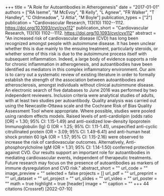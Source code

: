 +++
title = "A Role for Autoantibodies in Atherogenesis"
date = "2017-01-01"
authors = ["RA Iseme", "M McEvoy", "B Kelly", "L Agnew", "FR Walker", "T Handley", "C Oldmeadow", "J Attia", "M Boyle"]
publication_types = ["2"]
publication = "Cardiovascular Research, 113(10) 1102--1112. https://doi.org/10.1093/cvr/cvx112"
publication_short = "Cardiovascular Research, 113(10) 1102--1112. https://doi.org/10.1093/cvr/cvx112"
abstract = "An increased risk of cardiovascular disease (CVD) has long been recognized amongst people with autoimmune disease. It has been unclear whether this is due mainly to the ensuing treatment, particularly steroids, or whether some of this risk is due to the autoimmune process itself with subsequent inflammation. Indeed, a large body of evidence supports a role for chronic inflammation in atherogenesis, and autoantibodies have been identified as mediators in this complex inflammatory environment. Our aim is to carry out a systematic review of existing literature in order to formally establish the strength of the association between autoantibodies and atherosclerosis, amongst individuals without clinical autoimmune disease. An electronic search of five databases to June 2016 was performed by two independent reviewers. Inclusion criteria were analytical studies of adults, with at least two studies per autoantibody. Quality analysis was carried out using the Newcastle-Ottawa scale and the Cochrane Risk of Bias Quality Assessment Tool where appropriate. Where possible, studies were pooled using random effects models. Raised levels of anti-cardiolipin (odds ratio [OR] = 1.30; 95% CI: 1.15-1.49) and anti-oxidized low-density lipoprotein Immunoglobulin (Ig) G (OR = 1.25; 95% CI: 1.11-1.41), unspecified anti-cyclic citrullinated protein (OR = 3.09; 95% CI: 1.49-6.41) and anti-human heat shock protein 60 IgA (OR = 1.57; 95% CI: 1.15-2.16) were observed to increase the risk of cardiovascular outcomes. Alternatively, Anti-phosphorylcholine IgM (OR = 1.31; 95% CI: 1.14-1.50) conferred protection against CVD. Our results support an important role for autoantibodies in mediating cardiovascular events, independent of therapeutic treatments. Future research may focus on the presence of autoantibodies as markers of immune dysregulation and CVD risk."
abstract_short = ""
url_code = ""
image_preview = ""
selected = false
projects = []
url_pdf = ""
url_preprint = ""
url_dataset = ""
url_project = ""
url_slides = ""
url_video = ""
url_poster = ""
math = true
highlight = true
[header]
image = ""
caption = ""
+++
44 citations (Crossref) [2022-07-10]
